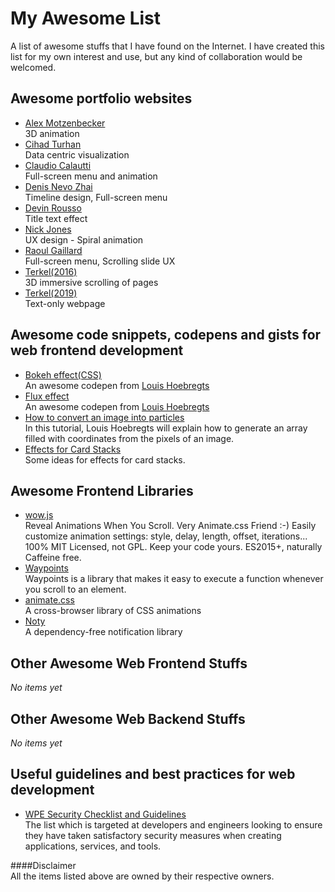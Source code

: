 # My Awesome List
A list of awesome stuffs that I have found on the Internet.
I have created this list for my own interest and use, but any kind of collaboration would be welcomed.

## Awesome portfolio websites
- [Alex Motzenbecker](http://www.mstudio.com/)  
3D animation
- [Cihad Turhan](http://cihadturhan.com/)  
Data centric visualization
- [Claudio Calautti](http://claudiocalautti.cc/)  
Full-screen menu and animation
- [Denis Nevo Zhai](http://dnevozhai.com/)  
Timeline design, Full-screen menu
- [Devin Rousso](https://devinrousso.com)  
Title text effect
- [Nick Jones](http://www.narrowdesign.com/)  
UX design - Spiral animation
- [Raoul Gaillard](https://www.raoul-gaillard.com/)  
Full-screen menu, Scrolling slide UX
- [Terkel(2016)](https://2016.terkel.com/)  
3D immersive scrolling of pages
- [Terkel(2019)](https://terkel.com/)  
Text-only webpage

## Awesome code snippets, codepens and gists for web frontend development
- [Bokeh effect(CSS)](https://codepen.io/Mamboleoo/pen/BxMQYQ)  
An awesome codepen from [Louis Hoebregts](https://codepen.io/Mamboleoo/)
- [Flux effect](https://codepen.io/Mamboleoo/pen/eEvJKo)  
An awesome codepen from [Louis Hoebregts](https://codepen.io/Mamboleoo/)
- [How to convert an image into particles](https://codepen.io/Mamboleoo/post/how-to-convert-an-image-into-particles)  
In this tutorial, Louis Hoebregts will explain how to generate an array filled with coordinates from the pixels of an image.
- [Effects for Card Stacks](https://tympanus.net/Development/CardStackEffects/)  
Some ideas for effects for card stacks.

## Awesome Frontend Libraries
- [wow.js](https://wowjs.uk/)  
Reveal Animations When You Scroll. Very Animate.css Friend :-) 
Easily customize animation settings: style, delay, length, offset, iterations... 
100% MIT Licensed, not GPL. Keep your code yours. 
ES2015+, naturally Caffeine free.
- [Waypoints](http://imakewebthings.com/waypoints/)  
Waypoints is a library that makes it easy to execute a function whenever you scroll to an element.
- [animate.css](https://daneden.github.io/animate.css/)  
A cross-browser library of CSS animations
- [Noty](https://ned.im/noty/#/)  
A dependency-free notification library

## Other Awesome Web Frontend Stuffs
*No items yet*

## Other Awesome Web Backend Stuffs
*No items yet*

## Useful guidelines and best practices for web development
- [WPE Security Checklist and Guidelines](https://wpengine.co.uk/wpe-security-checklist-guidelines/)  
The list which is targeted at developers and engineers looking to ensure they have taken satisfactory security measures when creating applications, services, and tools.


####Disclaimer  
All the items listed above are owned by their respective owners.